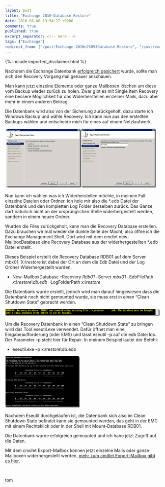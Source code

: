 ```yaml
---
layout: post
title: "Exchange 2010–Database Restore"
date: 2010-08-08 13:54:27 +0200
comments: true
published: true
excerpt_separator: <!-- more -->
tags: ["Exchange"]
redirect_from: ["/post/Exchange-2010e28093Database-Restore", "/post/exchange-2010e28093database-restore"]
---
```

<!-- more -->
{% include imported_disclaimer.html %}
<p>Nachdem die Exchange Datenbank <a href="/post/Exchange-2010-e28093-Backup.aspx" target="_blank">erfolgreich gesichert</a> wurde, sollte man sich den Recovery Vorgang mal genauer anschauen.</p>  <p>Man kann jetzt einzelne Elemente oder ganze Mailboxen löschen um diese vom Backup wieder zurück zu holen. Zwar gibt es mit Single Item Recovery eine bessere Möglichkeit für das Widerherstellen einzelner Mails, dazu aber mehr in einem anderen Beitrag.</p>  <p>Die Datenbank wird also von der Sicherung zurückgeholt, dazu starte ich Windows Backup und wähle Recovery. Ich kann nun aus den erstellten Backups wählen und entscheide mich für eines auf einem Netzlaufwerk.</p>  <p>&#160;<a href="/assets/image_203.png"><img style="border-right-width: 0px; display: inline; border-top-width: 0px; border-bottom-width: 0px; border-left-width: 0px" class="wlDisabledImage" title="image" border="0" alt="image" src="/assets/image_thumb_201.png" width="244" height="191" /></a><a href="/assets/image_204.png"><img style="border-right-width: 0px; margin: 0px; display: inline; border-top-width: 0px; border-bottom-width: 0px; border-left-width: 0px" class="wlDisabledImage" title="image" border="0" alt="image" src="/assets/image_thumb_202.png" width="244" height="192" /></a></p>  <p>Nun kann ich wählen was ich Widerherstellen möchte, in meinem Fall einzelne Dateien oder Ordner. Ich hole mir also die *.edb Datei der Datenbank und den kompletten Log Folder derselben zurück. Das Ganze darf natürlich nicht an der ursprünglichen Stelle widerhergestellt werden, sondern in einem neuen Ordner.</p>  <p>Wurden die Files zurückgeholt, kann man die Recovery Database erstellen. Dazu brauchen wir mal wieder die dunkle Seite der Macht, also öffne ich die Exchange Management Shell. Dort wird mit dem cmdlet new-MailboxDatabase eine Recovery Database aus der widerhergestellten *.edb Datei erstellt.</p>  <p>Dieses Beispiel erstellt die Recovery Database RDB01 auf dem Server mbx01, X:\restore ist dabei der Ort an dem die Edb Datei und der Log Ordner Widerhergestellt wurden.</p>  <ul>   <li>New-MailboxDatabase –Recovery <em>Rdb01 –</em>Server <em>mbx01 –</em>EdbFilePath <em>x:\restore\db.edb</em> –LogFolderPath <em>x:\restore</em> </li> </ul>  <p>Die Datenbank wurde erstellt, jedoch wird man darauf hingewiesen dass die Datenbank noch nicht gemounted wurde, sie muss erst in einen “Clean Shutdown State” gebracht werden.</p>  <p><a href="/assets/image_205.png"><img style="border-right-width: 0px; display: inline; border-top-width: 0px; border-bottom-width: 0px; border-left-width: 0px" class="wlDisabledImage" title="image" border="0" alt="image" src="/assets/image_thumb_203.png" width="644" height="23" /></a></p>  <p>Um die Recovery Datenbank in einen “Clean Shutdown State” zu bringen wird das Tool eseutil.exe verwendet. Dafür öffnet man eine Eingabeaufforderung (oder EMS) und lässt eseutil –p auf die edb Datei los. Der Parameter –p steht hier für Repair. In meinem Beispiel lautet der Befehl: </p>  <ul>   <li>eseutil.exe –p x:\restore\db.edb </li> </ul>  <p><a href="/assets/image_206.png"><img style="border-right-width: 0px; display: inline; border-top-width: 0px; border-bottom-width: 0px; border-left-width: 0px" class="wlDisabledImage" title="image" border="0" alt="image" src="/assets/image_thumb_204.png" width="244" height="167" /></a></p>  <p>Nachdem Eseutil durchgelaufen ist, die Datenbank sich also im Clean Shutdown State befindet kann sie gemounted werden, das geht in der EMC mit einem Rechtsklick oder in der Shell mit Mount-Database RDB01.</p>  <p>Die Datenbank wurde erfolgreich gemounted und ich habe jetzt Zugriff auf die Daten.</p>  <p>Mit dem cmdlet Export-Mailbox können jetzt einzelne Mails oder ganze Mailboxen widerhergestellt werden, <a href="/post/ImportExport-Mailbox.aspx" target="_blank">mehr zum cmdlet Export-Mailbox gibt es hier.</a></p>  <p>&#160;</p>  <p>tom</p>
